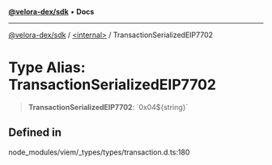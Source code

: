 [**@velora-dex/sdk**](../../README.md) • **Docs**

***

[@velora-dex/sdk](../../globals.md) / [\<internal\>](../README.md) / TransactionSerializedEIP7702

# Type Alias: TransactionSerializedEIP7702

> **TransactionSerializedEIP7702**: \`0x04$\{string\}\`

## Defined in

node\_modules/viem/\_types/types/transaction.d.ts:180
